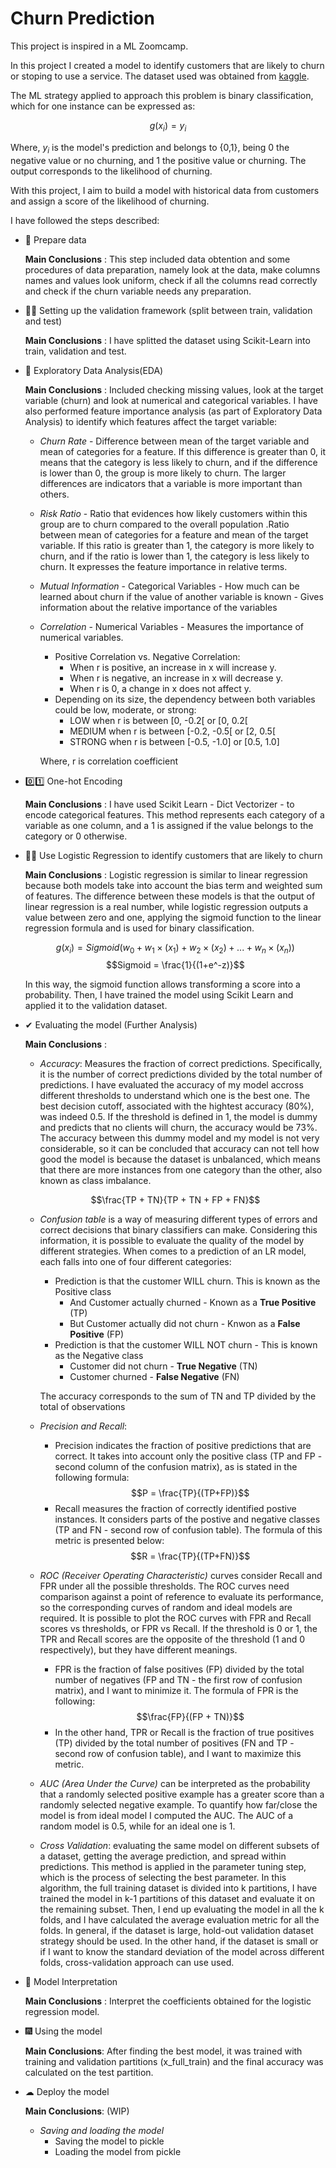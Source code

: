 # Churn Prediction

This project is inspired in a ML Zoomcamp.

In this project I created a model to identify customers that are likely to churn or stoping to use a service. The dataset used was obtained from [kaggle](https://www.kaggle.com/datasets/blastchar/telco-customer-churn).

The ML strategy applied to approach this problem is binary classification, which for one instance can be expressed as:

$$g(x_i)=y_i$$

Where, $y_i$ is the model's prediction and belongs to {0,1}, being 0 the negative value or no churning, and 1 the positive value or churning. The output corresponds to the likelihood of churning.

With this project, I aim to build a model with historical data from customers and assign a score of the likelihood of churning.

I have followed the steps described:

* 👀 Prepare data

    **Main Conclusions** : This step included data obtention and some procedures of data preparation, namely look at the data, make columns names and values look uniform, check if all the columns read correctly and check if the churn variable needs any preparation.


* 🐱‍👤 Setting up the validation framework (split between train, validation and test)

    **Main Conclusions** : I have splitted the dataset using Scikit-Learn into train, validation and test.


* 🌲 Exploratory Data Analysis(EDA)

    **Main Conclusions** : Included checking missing values, look at the target variable (churn) and look at numerical and categorical variables. I have also performed feature importance analysis (as part of Exploratory Data Analysis) to identify which features affect the target variable:

    * *Churn Rate* - Difference between mean of the target variable and mean of categories for a feature. If this difference is greater than 0, it means that the category is less likely to churn, and if the difference is lower than 0, the group is more likely to churn. The larger differences are indicators that a variable is more important than others.

    * *Risk Ratio* - Ratio that evidences how likely customers within this group are to churn compared to the overall population .Ratio between mean of categories for a feature and mean of the target variable. If this ratio is greater than 1, the category is more likely to churn, and if the ratio is lower than 1, the category is less likely to churn. It expresses the feature importance in relative terms.

    * *Mutual Information* - Categorical Variables - How much can be learned about churn if the value of another variable is known - Gives information about the relative importance of the variables

    * *Correlation* - Numerical Variables - Measures the importance of numerical variables.
        - Positive Correlation vs. Negative Correlation: 
            - When r is positive, an increase in x will increase y.
            - When r is negative, an increase in x will decrease y.
            - When r is 0, a change in x does not affect y.
        - Depending on its size, the dependency between both variables could be low, moderate, or strong:
            - LOW when r is between [0, -0.2[ or [0, 0.2[
            - MEDIUM when r is between [-0.2, -0.5[ or [2, 0.5[
            - STRONG when r is between [-0.5, -1.0] or [0.5, 1.0]

         Where, r is correlation coefficient


 * 0️⃣1️⃣ One-hot Encoding

    **Main Conclusions** : I have used Scikit Learn - Dict Vectorizer - to encode categorical features. This method represents each category of a variable as one column, and a 1 is assigned if the value belongs to the category or 0 otherwise.


 * 👩‍💻 Use Logistic Regression to identify customers that are likely to churn

    **Main Conclusions** : Logistic regression is similar to linear regression because both models take into account the bias term and weighted sum of features. The difference between these models is that the output of linear regression is a real number, while logistic regression outputs a value between zero and one, applying the sigmoid function to the linear regression formula and is used for binary classification.

    $$g(x_i)=Sigmoid(w_0+w_1\times(x_1)+w_2\times(x_2)+...+w_n\times(x_n))$$ 
    $$Sigmoid = \frac{1}{(1+e^-z)}$$ 

    In this way, the sigmoid function allows transforming a score into a probability.
    Then, I have trained the model using Scikit Learn and applied it to the validation dataset.

* ✔ Evaluating the model (Further Analysis)

    **Main Conclusions** : 
    * *Accuracy*: Measures the fraction of correct predictions. Specifically, it is the number of correct predictions divided by the total number of predictions. I have evaluated the accuracy of my model accross different thresholds to understand which one is the best one. The best decision cutoff, associated with the hightest accuracy (80%), was indeed 0.5. If the threshold is defined in 1, the model is dummy and predicts that no clients will churn, the accuracy would be 73%. The accuracy between this dummy model and my model is not very considerable, so it can be concluded that accuracy can not tell how good the model is because the dataset is unbalanced, which means that there are more instances from one category than the other, also known as class imbalance.

    $$\frac{TP + TN}{TP + TN + FP + FN}$$
 
    * *Confusion table* is a way of measuring different types of errors and correct decisions that binary classifiers can make. Considering this information, it is possible to evaluate the quality of the model by different strategies. When comes to a prediction of an LR model, each falls into one of four different categories:
        * Prediction is that the customer WILL churn. This is known as the Positive class
            * And Customer actually churned - Known as a **True Positive** (TP)
            * But Customer actually did not churn - Knwon as a **False Positive** (FP)
        * Prediction is that the customer WILL NOT churn - This is known as the Negative class
            * Customer did not churn - **True Negative** (TN)
            * Customer churned - **False Negative** (FN)
    
        The accuracy corresponds to the sum of TN and TP divided by the total of observations

    * *Precision and Recall*:
        * Precision indicates the fraction of positive predictions that are correct. It takes into account only the positive class (TP and FP - second column of the confusion matrix), as is stated in the following formula:
        $$P = \frac{TP}{(TP+FP)}$$
        * Recall measures the fraction of correctly identified postive instances. It considers parts of the postive and negative classes (TP and FN - second row of confusion table). The formula of this metric is presented below:
        $$R = \frac{TP}{(TP+FN)}$$

    
    * *ROC (Receiver Operating Characteristic)* curves consider Recall and FPR under all the possible thresholds.  The ROC curves need comparison against a point of reference to evaluate its performance, so the corresponding curves of random and ideal models are required. It is possible to plot the ROC curves with FPR and Recall scores vs thresholds, or FPR vs Recall. If the threshold is 0 or 1, the TPR and Recall scores are the opposite of the threshold (1 and 0 respectively), but they have different meanings.
        * FPR is the fraction of false positives (FP) divided by the total number of negatives (FP and TN - the first row of confusion matrix), and I want to minimize it. The formula of FPR is the following:
            $$\frac{FP}{(FP + TN)}$$
        * In the other hand, TPR or Recall is the fraction of true positives (TP) divided by the total number of positives (FN and TP - second row of confusion table), and I want to maximize this metric. 

    * *AUC (Area Under the Curve)* can be interpreted as the probability that a randomly selected positive example has a greater score than a randomly selected negative example. To quantify how far/close the model is from ideal model I computed the AUC. The AUC of a random model is 0.5, while for an ideal one is 1.

    * *Cross Validation*: evaluating the same model on different subsets of a dataset, getting the average prediction, and spread within predictions. This method is applied in the parameter tuning step, which is the process of selecting the best parameter. In this algorithm, the full training dataset is divided into k partitions, I have trained the model in k-1 partitions of this dataset and evaluate it on the remaining subset. Then, I end up evaluating the model in all the k folds, and I have calculated the average evaluation metric for all the folds. In general, if the dataset is large, hold-out validation dataset strategy should be used. In the other hand, if the dataset is small or if I want to know the standard deviation of the model across different folds, cross-validation approach can use used.

* 🔎 Model Interpretation

    **Main Conclusions** : Interpret the coefficients obtained for the logistic regression model.


* 🎆 Using the model

    **Main Conclusions**: After finding the best model, it was trained with training and validation partitions (x_full_train) and the final accuracy was calculated on the test partition.

* ☁ Deploy the model

    **Main Conclusions**: (WIP)

    * *Saving and loading the model*
        * Saving the model to pickle
        * Loading the model from pickle
     





